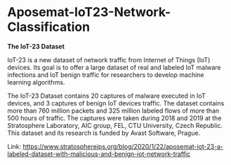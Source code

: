 # Aposemat-IoT23-Network-Classification
**The IoT-23 Dataset**

IoT-23 is a new dataset of network traffic from Internet of Things (IoT) devices. Its goal is to offer a large dataset of real and labeled IoT malware infections and IoT benign traffic for researchers to develop machine learning algorithms. 

The IoT-23 Dataset contains 20 captures of malware executed in IoT devices, and 3 captures of benign IoT devices traffic. The dataset contains more than 760 million packets and 325 million labeled flows of more than 500 hours of traffic. The captures were taken during 2018 and 2019 at the Stratosphere Laboratory, AIC group, FEL, CTU University, Czech Republic. This dataset and its research is funded by Avast Software, Prague. 

Link: https://www.stratosphereips.org/blog/2020/1/22/aposemat-iot-23-a-labeled-dataset-with-malicious-and-benign-iot-network-traffic
